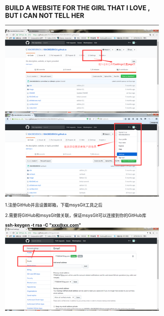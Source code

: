 ## BUILD A WEBSITE FOR THE GIRL THAT I LOVE , BUT I CAN NOT TELL HER

---

![](/assets/NNWY_01.png)![](/assets/NNWY_03.png)

1.注册GitHub并且设置邮箱，下载msysGit工具之后

2.需要将GitHub和msysGit做关联，保证msysGit可以连接到你的GitHub库        

**ssh-keygen -t rsa -C  "xxx@xx.com"**![](/assets/NNWY_02.png)



